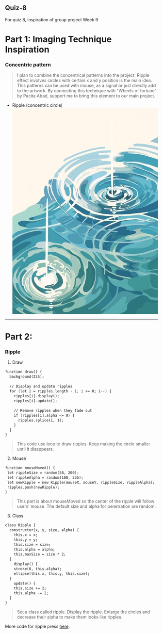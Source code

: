 ## Quiz-8
For quiz 8, inspiration of group project
Week 9

# Part 1: Imaging Technique Inspiration
### Concentric pattern
> I plan to combine the concentrical patterns into the project. Ripple effect involves circles with certain x and y position is the main idea. This patterns can be used with mouse, as a signal or just directly add to the artwork. By connecting this technique with "Wheels of fortune" by Pacita Abad, support me to bring this element to our main project. 

-  Ripple (concentric circle)
![This is for alt text.](/assets/ripple.jpg "this is just a ripple image.")

---
# Part 2:
### Ripple
1. Draw
```
function draw() {
  background(255);
  
  // Display and update ripples
  for (let i = ripples.length - 1; i >= 0; i--) {
    ripples[i].display();
    ripples[i].update();
    
    // Remove ripples when they fade out
    if (ripples[i].alpha <= 0) {
      ripples.splice(i, 1);
    }
  }
}
```
> This code use loop to  draw ripples. Keep making the circle smaller until it disappears.
 2. Mouse
 ```
 function mouseMoved() {
  let rippleSize = random(50, 200);
  let rippleAlpha = random(100, 255);
  let newRipple = new Ripple(mouseX, mouseY, rippleSize, rippleAlpha);
  ripples.push(newRipple);
}
```
> This part is about mouseMoved so the center of the ripple will follow users' mouse. The default size and alpha for penetration are random.
3. Class
```
class Ripple {
  constructor(x, y, size, alpha) {
    this.x = x;
    this.y = y;
    this.size = size;
    this.alpha = alpha;
    this.maxSize = size * 2;
  }
    display() {
    stroke(0, this.alpha);
    ellipse(this.x, this.y, this.size);
  }
    update() {
    this.size += 2;
    this.alpha -= 2;
  }
}
```
> Set a class called ripple. Display the ripple. Enlarge the circles and decrease their alpha to make them looks like ripples.

More code for ripple press [here](https://openprocessing.org/sketch/1979024).